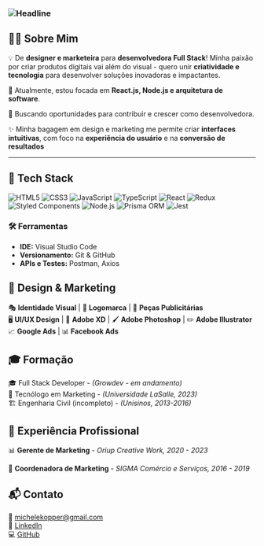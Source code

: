 ### <img src="https://readme-typing-svg.herokuapp.com?color=%23FF69B4&size=32&width=600&height=50&lines=Ol%C3%A1!+Sou+Michele+Kopper" alt="Headline"/>

## 👩‍💻 Sobre Mim

💡 De **designer e marketeira** para **desenvolvedora Full Stack**! Minha paixão por criar produtos digitais vai além do visual - quero unir **criatividade e tecnologia** para desenvolver soluções inovadoras e impactantes.

🚀 Atualmente, estou focada em **React.js, Node.js e arquitetura de software**.

💼 Buscando oportunidades para contribuir e crescer como desenvolvedora.

✨ Minha bagagem em design e marketing me permite criar **interfaces intuitivas**, com foco na **experiência do usuário** e na **conversão de resultados**

---

## 🚀 Tech Stack

![HTML5](https://img.shields.io/badge/-HTML5-E34F26?style=flat&logo=html5&logoColor=white)
![CSS3](https://img.shields.io/badge/-CSS3-1572B6?style=flat&logo=css3)
![JavaScript](https://img.shields.io/badge/-JavaScript-F7DF1E?style=flat&logo=javascript&logoColor=black)
![TypeScript](https://img.shields.io/badge/-TypeScript-3178C6?style=flat&logo=typescript&logoColor=white)
![React](https://img.shields.io/badge/-React-61DAFB?style=flat&logo=react)
![Redux](https://img.shields.io/badge/-Redux-764ABC?style=flat&logo=redux&logoColor=white)
![Styled Components](https://img.shields.io/badge/-Styled--Components-DB7093?style=flat&logo=styled-components&logoColor=white)
![Node.js](https://img.shields.io/badge/-Node.js-339933?style=flat&logo=node.js&logoColor=white)
![Prisma ORM](https://img.shields.io/badge/-Prisma-2D3748?style=flat&logo=prisma&logoColor=white)
![Jest](https://img.shields.io/badge/-Jest-C21325?style=flat&logo=jest&logoColor=white)

### 🛠 Ferramentas
- **IDE:** Visual Studio Code
- **Versionamento:** Git & GitHub
- **APIs e Testes:** Postman, Axios


## 🎨 Design & Marketing
🎭 **Identidade Visual** | 🎨 **Logomarca** | 📢 **Peças Publicitárias**  
🖥 **UI/UX Design** | 🔲 **Adobe XD** | 🖌 **Adobe Photoshop** | ✏️ **Adobe Illustrator**  
📈 **Google Ads** | 📊 **Facebook Ads**


## 🎓 Formação
🎓 Full Stack Developer - *(Growdev - em andamento)*  
📢 Tecnólogo em Marketing - *(Universidade LaSalle, 2023)*  
🏗 Engenharia Civil (incompleto) - *(Unisinos, 2013-2016)*



## 💼 Experiência Profissional
📊 **Gerente de Marketing** - *Oriup Creative Work, 2020 - 2023*

🎯 **Coordenadora de Marketing** - *SIGMA Comércio e Serviços, 2016 - 2019*



## 📬 Contato
📧 <a href="mailto:michelekopper@gmail.com">michelekopper@gmail.com</a>  
💼 <a href="https://linkedin.com/in/michele-kopper" target="_blank">LinkedIn</a>  
💻 <a href="https://github.com/MicheleKopper" target="_blank">GitHub</a>  

